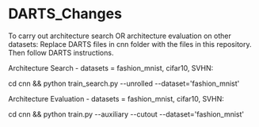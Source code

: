 # DARTS_Changes
To carry out architecture search OR architecture evaluation on other datasets:
  Replace DARTS files in cnn folder with the files in this repository.
  Then follow DARTS instructions.


Architecture Search - datasets = fashion_mnist, cifar10, SVHN:

  cd cnn && python train_search.py --unrolled --dataset='fashion_mnist' 
  
Architecture Evaluation - datasets = fashion_mnist, cifar10, SVHN:

  cd cnn && python train.py --auxiliary --cutout --dataset='fashion_mnist'
